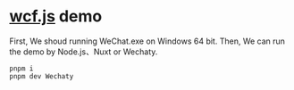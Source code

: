 # [wcf.js](https://github.com/wechatferry/wechatferry) demo

First, We shoud running WeChat.exe on Windows 64 bit.
Then, We can run the demo by Node.js、Nuxt or Wechaty.
```
pnpm i
pnpm dev Wechaty
```